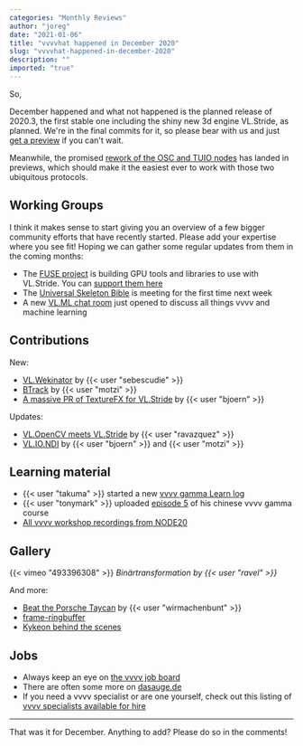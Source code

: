 ```yaml
---
categories: "Monthly Reviews"
author: "joreg"
date: "2021-01-06"
title: "vvvvhat happened in December 2020"
slug: "vvvvhat-happened-in-december-2020"
description: ""
imported: "true"
---
```


So,

December happened and what not happened is the planned release of 2020.3, the first stable one including the shiny new 3d engine VL.Stride, as planned. We're in the final commits for it, so please bear with us and just [get a preview](https://visualprogramming.net/#Download) if you can't wait.

Meanwhile, the promised [rework of the OSC and TUIO nodes](/blog/2020/vl-new-osc-and-tuio-nodes) has landed in previews, which should make it the easiest ever to work with those two ubiquitous protocols.

## Working Groups

I think it makes sense to start giving you an overview of a few bigger community efforts that have recently started. Please add your expertise where you see fit! Hoping we can gather some regular updates from them in the coming months:

* The [FUSE project](https://discourse.vvvv.org/t/fuse-project/19000) is building GPU tools and libraries to use with VL.Stride. You can [support them here](https://store.vvvv.org/products/fuse)
* The [Universal Skeleton Bible](https://discourse.vvvv.org/t/universal-skeleton-bible/19059) is meeting for the first time next week
* A new [VL.ML chat room](https://app.element.io/#/room/#vl.ml:matrix.org?via=matrix.org) just opened to discuss all things vvvv and machine learning

## Contributions

New:
* [VL.Wekinator](https://discourse.vvvv.org/t/vl-wekinator/18991) by {{< user "sebescudie" >}}
* [BTrack](https://discourse.vvvv.org/t/live-audio-beat-tracking-with-btrack/16941/6) by {{< user "motzi" >}}
* [A massive PR of TextureFX for VL.Stride](https://github.com/vvvv/VL.Stride/pull/387) by {{< user "bjoern" >}}

Updates:
* [VL.OpenCV meets VL.Stride](/blog/2020/vl.opencv-meets-stride) by {{< user "ravazquez" >}}
* [VL.IO.NDI](https://discourse.vvvv.org/t/vl-io-ndi/16733/49) by {{< user "bjoern" >}} and {{< user "motzi" >}}

## Learning material

* {{< user "takuma" >}} started a new [vvvv gamma Learn log](https://youtu.be/TQ8PlKAmB5w) 
* {{< user "tonymark" >}} uploaded [episode 5](https://youtu.be/Pl2cD3Q7cYk) of his chinese vvvv gamma course
* [All vvvv workshop recordings from NODE20](https://thenodeinstitute.org/courses/node20-vvvv-workshop-bundle/)

## Gallery

{{< vimeo "493396308" >}}
*Binärtransformation by {{< user "ravel" >}}*

And more:
* [Beat the Porsche Taycan](/blog/beat-the-porsche-taycan) by {{< user "wirmachenbunt" >}}
* [frame-ringbuffer](/blog/frame-ringbuffer)
* [Kykeon behind the scenes](/blog/kykeon-behind-the-scenes)

## Jobs

* Always keep an eye on [the vvvv job board](https://discourse.vvvv.org/c/jobs)
* There are often some more on [dasauge.de](https://dasauge.de/sta/Vvvv/)
* If you need a vvvv specialist or are one yourself, check out this listing of [vvvv specialists available for hire](https://legacy.vvvv.org/documentation/vvvv-specialists-available-for-hire)

---

That was it for December. Anything to add? Please do so in the comments!
